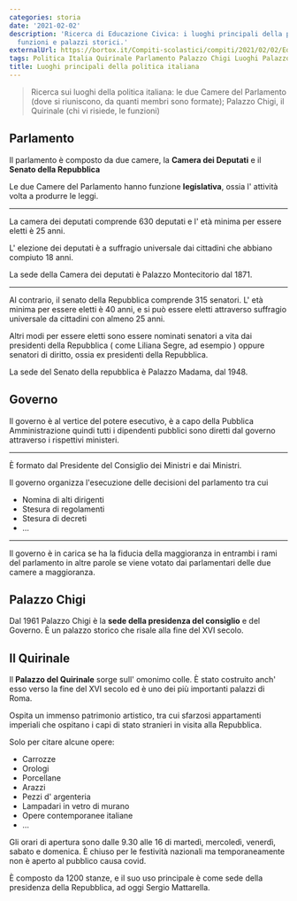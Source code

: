 ```yaml
---
categories: storia
date: '2021-02-02'
description: 'Ricerca di Educazione Civica: i luoghi principali della politica italiana,
  funzioni e palazzi storici.'
externalUrl: https://bortox.it/Compiti-scolastici/compiti/2021/02/02/Educazione-Civica.html
tags: Politica Italia Quirinale Parlamento Palazzo Chigi Luoghi Palazzo
title: Luoghi principali della politica italiana
---
```


> Ricerca sui luoghi della politica italiana: le due Camere del Parlamento (dove si riuniscono, da quanti membri sono formate); Palazzo Chigi, il Quirinale (chi vi risiede, le funzioni)


## Parlamento

Il parlamento è composto da due camere, la **Camera dei Deputati** e il **Senato della Repubblica**

Le due Camere del Parlamento hanno funzione **legislativa**, ossia l' attività volta a produrre le leggi.

---

La camera dei deputati comprende 630 deputati e l' età minima per essere eletti è 25 anni.

L' elezione dei deputati è a suffragio universale dai cittadini che abbiano compiuto 18 anni.

La sede della Camera dei deputati è Palazzo Montecitorio dal 1871.

---

Al contrario, il senato della Repubblica comprende 315 senatori. L' età minima per essere eletti è 40 anni, e si può essere eletti attraverso suffragio universale da cittadini con almeno 25 anni.

Altri modi per essere eletti sono essere nominati senatori a vita dai presidenti della Repubblica ( come Liliana Segre, ad esempio ) oppure senatori di diritto, ossia ex presidenti della Repubblica.

La sede del Senato della repubblica è Palazzo Madama, dal 1948.

## Governo

Il governo è al vertice del potere esecutivo, è a capo della Pubblica Amministrazione quindi tutti i dipendenti pubblici sono diretti dal governo attraverso i rispettivi ministeri.

---

È formato dal Presidente del Consiglio dei Ministri e dai Ministri.

Il governo organizza l'esecuzione delle decisioni del parlamento tra cui
  - Nomina di alti dirigenti
  - Stesura di regolamenti
  - Stesura di decreti
  - ...

---

Il governo è in carica se ha la fiducia della maggioranza in entrambi i rami del parlamento in altre parole se viene votato dai parlamentari delle due camere a maggioranza.

## Palazzo Chigi

Dal 1961 Palazzo Chigi è la **sede della presidenza del consiglio** e del Governo. È un palazzo storico che risale alla fine del XVI secolo.

## Il Quirinale

Il **Palazzo del Quirinale** sorge sull' omonimo colle. È stato costruito anch' esso verso la fine del XVI secolo ed è uno dei più importanti palazzi di Roma.

Ospita un immenso patrimonio artistico, tra cui sfarzosi appartamenti imperiali che ospitano i capi di stato stranieri in visita alla Repubblica.

Solo per citare alcune opere:
  - Carrozze
  - Orologi
  - Porcellane
  - Arazzi
  - Pezzi d' argenteria
  - Lampadari in vetro di murano
  - Opere contemporanee italiane
  - ...

Gli orari di apertura sono dalle 9.30 alle 16 di martedì, mercoledì, venerdì, sabato e domenica. È chiuso per le festività nazionali ma temporaneamente non è aperto al pubblico causa covid.

È composto da 1200 stanze, e il suo uso principale è come sede della presidenza della Repubblica, ad oggi Sergio Mattarella.